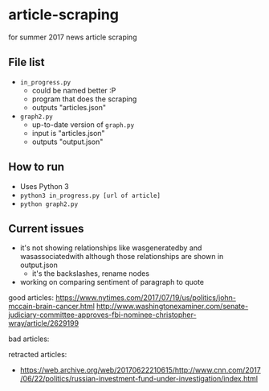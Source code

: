 # article-scraping
for summer 2017 news article scraping

## File list
* ```in_progress.py```
  * could be named better :P
  * program that does the scraping
  * outputs "articles.json"
* ```graph2.py```
  * up-to-date version of ```graph.py```
  * input is "articles.json"
  * outputs "output.json"

## How to run
* Uses Python 3
* ```python3 in_progress.py [url of article]```
* ```python graph2.py```

## Current issues
* it's not showing relationships like wasgeneratedby and wasassociatedwith although those relationships are shown in output.json
  * it's the backslashes, rename nodes
* working on comparing sentiment of paragraph to quote

good articles:
https://www.nytimes.com/2017/07/19/us/politics/john-mccain-brain-cancer.html
http://www.washingtonexaminer.com/senate-judiciary-committee-approves-fbi-nominee-christopher-wray/article/2629199

bad articles:


retracted articles:
* https://web.archive.org/web/20170622210615/http://www.cnn.com/2017/06/22/politics/russian-investment-fund-under-investigation/index.html
